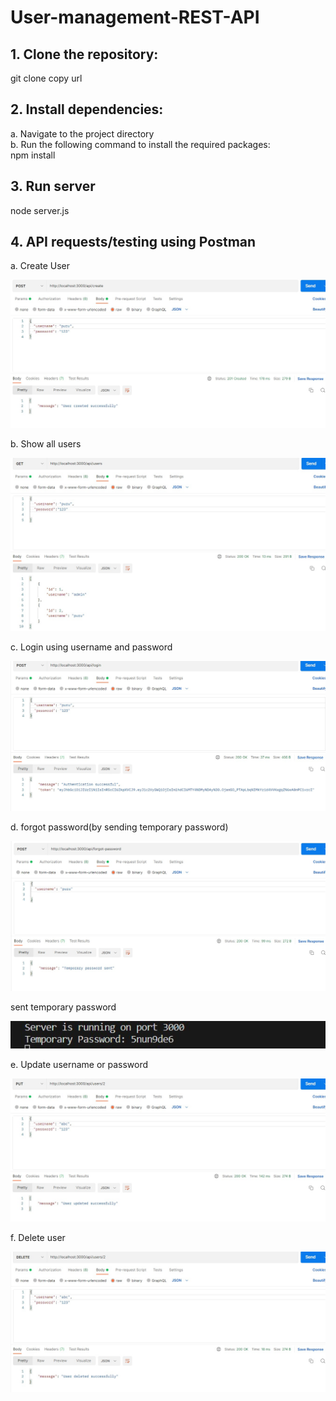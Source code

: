 # User-management-REST-API

## 1. Clone the repository:
git clone copy url

## 2. Install dependencies:
a. Navigate to the project directory<br/>
b. Run the following command to install the required packages:<br/>
npm install

## 3. Run server
node server.js

## 4. API requests/testing using Postman 

a. Create User

![Alt text](./screenshots/create.jpeg)

b. Show all users

![Alt text](./screenshots/showall.jpeg)

c. Login using username and password

![Alt text](./screenshots/login.jpeg)

d. forgot password(by sending temporary password)

![Alt text](./screenshots/forgot.jpeg)

sent temporary password

![Alt text](./screenshots/temp1.jpeg)

e. Update username or password

![Alt text](./screenshots/update.jpeg)

f. Delete user

![Alt text](./screenshots/delete.jpeg)
